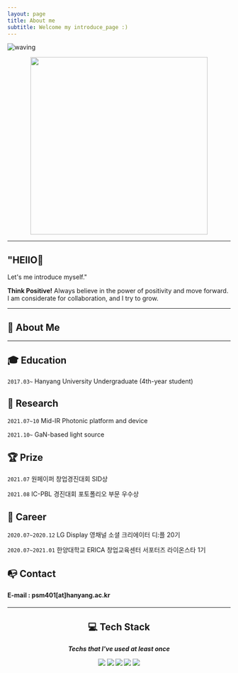 ```yaml
---
layout: page
title: About me
subtitle: Welcome my introduce_page :)
---
```


![waving](https://capsule-render.vercel.app/api?type=waving&height=200&text=Park%20seoungmin&fontAlign=50&fontAlignY=40&color=gradient)

<p align="center"><img src="https://user-images.githubusercontent.com/74344434/132600680-305e9b05-ae38-4f10-8175-539f14431c12.jpg" width="400"></p>

---


## "HEllO👋 
Let's me introduce myself."

**Think Positive!** Always believe in the power of positivity and move forward.
I am considerate for collaboration, and I try to grow.

---

## **👩 About Me**
  
---

## **🎓 Education**

`2017.03~` Hanyang University Undergraduate (4th-year student)


## **📝 Research** 

`2021.07~10` Mid-IR Photonic platform and device

`2021.10~`   GaN-based light source

## **🏆 Prize**

`2021.07` 원페이퍼 창업경진대회 SID상

`2021.08` IC-PBL 경진대회 포토폴리오 부문 우수상

## **📑 Career**

`2020.07~2020.12` LG Display 영채널 소셜 크리에이터 디:플 20기

`2020.07~2021.01` 한양대학교 ERICA 창업교육센터 서포터즈 라이온스타 1기

## **📭 Contact** 
#### E-mail : psm401[at]hanyang.ac.kr
---

<center>

<h2> 💻 Tech Stack
<h5><dl> Techs that I've used at least once</dl>
  
<img src="https://img.shields.io/badge/Python-3766AB?style=flat-square&logo=Python&logoColor=white"/>
<img src="https://img.shields.io/badge/HTML5-E34F26?style=flat-square&logo=html5&logoColor=white"/>
<img src="https://img.shields.io/badge/CSS-1572B6?style=flat-square&logo=css3&logoColor=white"/>
<img src="https://img.shields.io/badge/Java-007396?style=flat-square&logo=JAVA&logoColor=white"/>
<img src="https://img.shields.io/badge/JavaScript-F7DF1E?style=flat-square&logo=JAVASCRIPT&logoColor=white"/>

